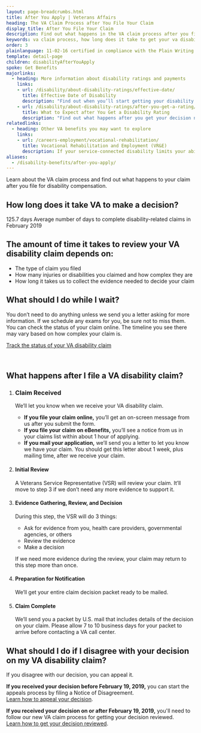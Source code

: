 ```yaml
---
layout: page-breadcrumbs.html
title: After You Apply | Veterans Affairs 
heading: The VA Claim Process after You File Your Claim
display_title: After You File Your Claim
description: Find out what happens in the VA claim process after you file your claim. Learn about the steps in the VA disability claim processing timeline and how long it takes, on average, to get your VA disability rating.
keywords: va claim process, how long does it take to get your va disability rating, how long does a VA claim take, va disability claim processing time, va disability claim timeline, va claim process timeline, va claims process timeline, va claim pending decision approval
order: 3
plainlanguage: 11-02-16 certified in compliance with the Plain Writing Act
template: detail-page
children: disabilityAfterYouApply
spoke: Get Benefits
majorlinks:
  - heading: More information about disability ratings and payments
    links:
    - url: /disability/about-disability-ratings/effective-date/
      title: Effective Date of Disability
      description: "Find out when you’ll start getting your disability payments."
    - url: /disability/about-disability-ratings/after-you-get-a-rating/
      title: What to Expect after You Get a Disability Rating
      description: "Find out what happens after you get your decision notice with your rating."
relatedlinks:
  - heading: Other VA benefits you may want to explore
    links:
    - url: /careers-employment/vocational-rehabilitation/
      title: Vocational Rehabilitation and Employment (VR&E)
      description: If your service-connected disability limits your ability to work or prevents you from working, find out if you can get VR&E benefits and services—like help exploring employment options and getting more training if required.
aliases:
  - /disability-benefits/after-you-apply/
---
```


<div class="va-introtext">

Learn about the VA claim process and find out what happens to your claim after you file for disability compensation. 

</div>

## How long does it take VA to make a decision?

<div class="card information" markdown="0">
<span class="number">125.7 days</span>
<span class="description">Average number of days to complete disability-related claims in February 2019</span>
</div>

## The amount of time it takes to review your VA disability claim depends on:

- The type of claim you filed
- How many injuries or disabilities you claimed and how complex they are
- How long it takes us to collect the evidence needed to decide your claim

## What should I do while I wait?

You don’t need to do anything unless we send you a letter asking for more information. If we schedule any exams for you, be sure not to miss them. You can check the status of your claim online. The timeline you see there may vary based on how complex your claim is.

<a class="usa-button-primary" href="/claim-or-appeal-status">Track the status of your VA disability claim</a>

<div markdown="0"><br></div>

## What happens after I file a VA disability claim?

<ol class="process">
<li class="process-step list-one">

### Claim Received
We’ll let you know when we receive your VA disability claim.
- **If you file your claim online,** you’ll get an on-screen message from us after you submit the form. <br>
- **If you file your claim on eBenefits,** you’ll see a notice from us in your claims list within about 1 hour of applying.<br>
- **If you mail your application,** we’ll send you a letter to let you know we have your claim. You should get this letter about 1 week, plus mailing time, after we receive your claim.


</li>

<li class="process-step list-two">

#### Initial Review

A Veterans Service Representative (VSR) will review your claim. It’ll move to step 3 if we don’t need any more evidence to support it.

</li>

<li class="process-step list-three">

#### Evidence Gathering, Review, and Decision

During this step, the VSR will do 3 things:

- Ask for evidence from you, health care providers, governmental agencies, or others
- Review the evidence
- Make a decision

If we need more evidence during the review, your claim may return to this step more than once.

</li>

<li class="process-step list-four">

#### Preparation for Notification

We’ll get your entire claim decision packet ready to be mailed.

</li>

<li class="process-step list-five">

#### Claim Complete

We’ll send you a packet by U.S. mail that includes details of the decision on your claim. Please allow 7 to 10 business days for your packet to arrive before contacting a VA call center.

</li>
</ol>

## What should I do if I disagree with your decision on my VA disability claim?

If you disagree with our decision, you can appeal it.

**If you received your decision before February 19, 2019,** you can start the appeals process by filing a Notice of Disagreement. <br>
[Learn how to appeal your decision](/disability/file-an-appeal/).

**If you received your decision on or after February 19, 2019,** you'll need to follow our new VA claim process for getting your decision reviewed. <br>
[Learn how to get your decision reviewed](/decision-reviews/).

<div markdown="0"><br></div>
